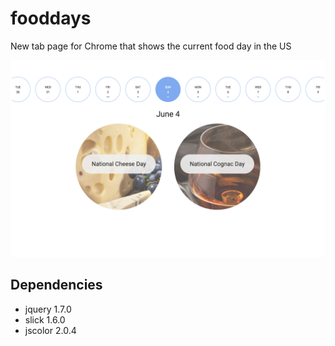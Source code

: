 # fooddays
New tab page for Chrome that shows the current food day in the US

![screenshot](https://raw.githubusercontent.com/ihurrahi/fooddays/master/images/screenshot1.png "Screenshot")

## Dependencies
* jquery 1.7.0
* slick 1.6.0
* jscolor 2.0.4
